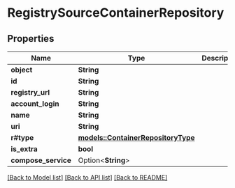 # RegistrySourceContainerRepository

## Properties

Name | Type | Description | Notes
------------ | ------------- | ------------- | -------------
**object** | **String** |  | 
**id** | **String** |  | 
**registry_url** | **String** |  | 
**account_login** | **String** |  | 
**name** | **String** |  | 
**uri** | **String** |  | 
**r#type** | [**models::ContainerRepositoryType**](ContainerRepositoryType.md) |  | 
**is_extra** | **bool** |  | 
**compose_service** | Option<**String**> |  | 

[[Back to Model list]](../README.md#documentation-for-models) [[Back to API list]](../README.md#documentation-for-api-endpoints) [[Back to README]](../README.md)


